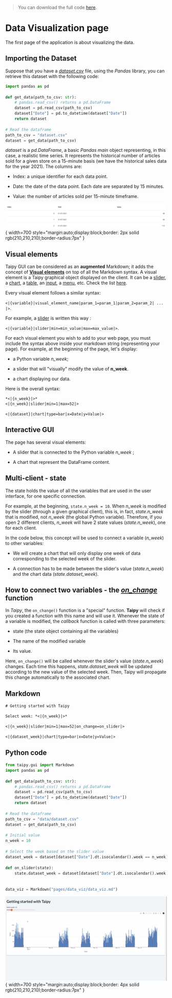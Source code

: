 > You can download the full code [here](https://github.com/Avaiga/taipy-getting-started/tree/develop/src).

# Data Visualization page

The first page of the application is about visualizing the data.

## Importing the Dataset

Suppose that you have a [*dataset.csv*](dataset.csv) file, using the *Pandas* library, you can retrieve this dataset 
with the following code:

```python
import pandas as pd

def get_data(path_to_csv: str):
    # pandas.read_csv() returns a pd.DataFrame
    dataset = pd.read_csv(path_to_csv)
    dataset["Date"] = pd.to_datetime(dataset["Date"])
    return dataset

# Read the dataframe
path_to_csv = "dataset.csv"
dataset = get_data(path_to_csv)
```

_dataset_ is a *pd.DataFrame*, a basic *Pandas main* object representing, in this case, a realistic time series. 
It represents the historical number of articles sold for a given store on a 15-minute basis (we have the historical 
sales data for the year 2021). The columns are:

- Index: a unique identifier for each data point.

- Date: the date of the data point. Each date are separated by 15 minutes.

- Value: the number of articles sold per 15-minute timeframe.

![Table](table.png){ width=700 style="margin:auto;display:block;border: 2px solid rgb(210,210,210);border-radius:7px" }

## Visual elements

Taipy GUI can be considered as an **augmented** Markdown; it adds the concept of 
**[Visual elements](https://docs.taipy.io/en/latest/manuals/gui/viselements/)** on top of all the Markdown syntax. A visual 
element is a Taipy graphical object displayed on the client. It can be a 
[slider](https://docs.taipy.io/en/latest/manuals/gui/viselements/slider/), a 
[chart](https://docs.taipy.io/en/latest/manuals/gui/viselements/chart/), a 
[table](https://docs.taipy.io/en/latest/manuals/gui/viselements/table/), an 
[input](https://docs.taipy.io/en/latest/manuals/gui/viselements/input/), a 
[menu](https://docs.taipy.io/en/latest/manuals/gui/viselements/menu/), etc. Check the list 
[here](https://docs.taipy.io/en/latest/manuals/gui/controls/).

Every visual element follows a similar syntax:

`<|{variable}|visual_element_name|param_1=param_1|param_2=param_2| ... |>`.

For example, a [slider](https://docs.taipy.io/en/latest/manuals/gui/viselements/slider/) is written this way :

`<|{variable}|slider|min=min_value|max=max_value|>`.

For each visual element you wish to add to your web page, you must include the syntax above inside your markdown 
string (representing your page). For example, at the beginning of the page, let's display:

- a Python variable *n_week*;

- a slider that will "visually" modify the value of __n_week__.

- a chart displaying our data.

Here is the overall syntax:

```
*<|{n_week}|>*
<|{n_week}|slider|min=1|max=52|>

<|{dataset}|chart|type=bar|x=Date|y=Value|>
```


## Interactive GUI

The page has several visual elements:

- A slider that is connected to the Python variable *n_week* ;

- A chart that represent the DataFrame content.



## Multi-client - state

The state holds the value of all the variables that are used in the user interface, for one specific connection.

For example, at the beginning, `state.n_week = 10`. When *n_week* is modified by the slider (through a given graphical client), this is, in fact, *state.n_week* that is modified, not *n_week* (the global Python variable). Therefore, if you open 2 different clients, *n_week* will have 2 state values (*state.n_week*), one for each client.

In the code below, this concept will be used to connect a variable (*n_week*) to other variables:

- We will create a chart that will only display one week of data corresponding to the selected week of the slider.

- A connection has to be made between the slider's value  (*state.n_week*) and the chart data (*state.dataset_week*).

## How to connect two variables - the *[on_change](https://docs.taipy.io/en/latest/manuals/gui/callbacks/)* function

In *Taipy*, the `on_change()` function is a "special" function. **Taipy** will check if you created a function with this name and will use it. Whenever the state of a variable is modified, the *callback* function is called with three parameters:

- state (the state object containing all the variables)

- The name of the modified variable

- Its value.

Here, `on_change()` will be called whenever the slider's value (*state.n_week*) changes. Each time this happens, *state.dataset_week* will be updated according to the new value of the selected week. Then, Taipy will propagate this change automatically to the associated chart.

## Markdown

```
# Getting started with Taipy

Select week: *<|{n_week}|>*

<|{n_week}|slider|min=1|max=52|on_change=on_slider|>

<|{dataset_week}|chart|type=bar|x=Date|y=Value|>
```

## Python code

```python
from taipy.gui import Markdown
import pandas as pd

def get_data(path_to_csv: str):
    # pandas.read_csv() returns a pd.DataFrame
    dataset = pd.read_csv(path_to_csv)
    dataset["Date"] = pd.to_datetime(dataset["Date"])
    return dataset

# Read the dataframe
path_to_csv = "data/dataset.csv"
dataset = get_data(path_to_csv)

# Initial value
n_week = 10

# Select the week based on the slider value
dataset_week = dataset[dataset["Date"].dt.isocalendar().week == n_week]

def on_slider(state):
    state.dataset_week = dataset[dataset["Date"].dt.isocalendar().week == state.n_week]


data_viz = Markdown("pages/data_viz/data_viz.md")
```

![Interactive GUI](result_2.gif){ width=700 style="margin:auto;display:block;border: 4px solid rgb(210,210,210);border-radius:7px" }
